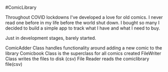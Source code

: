 #ComicLibrary

Throughout COVID lockdowns I've developed a love for old comics. I never read one before in my life before the world shut down. I bought so many I decided to build a simple app to track what I have and what I need to buy.

Just in development stages, barely started.

ComicAdder Class handles functionality around adding a new comic to the library
Comicbook Class is the superclass for all comics created
FileWriter Class writes the files to disk (csv)
File Reader reads the comiclibrary file(csv)
